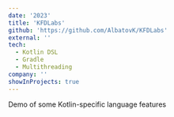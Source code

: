 ```yaml
---
date: '2023'
title: 'KFDLabs'
github: 'https://github.com/AlbatovK/KFDLabs'
external: ''
tech:
  - Kotlin DSL
  - Gradle
  - Multithreading
company: ''
showInProjects: true
---
```


Demo of some Kotlin-specific language features
